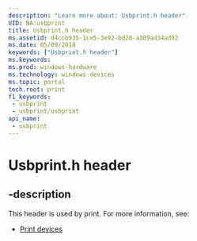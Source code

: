 ```yaml
---
description: "Learn more about: Usbprint.h header"
UID: NA:usbprint
title: Usbprint.h header
ms.assetid: d4ccb935-1ce5-3e92-bd28-a309ad34ad92
ms.date: 05/09/2018
keywords: ["Usbprint.h header"]
ms.keywords: 
ms.prod: windows-hardware
ms.technology: windows-devices
ms.topic: portal
tech.root: print
f1_keywords:
 - usbprint
 - usbprint/usbprint
api_name:
 - usbprint
---
```


# Usbprint.h header


## -description

This header is used by print. For more information, see:

- [Print devices](../_print/index.md)

